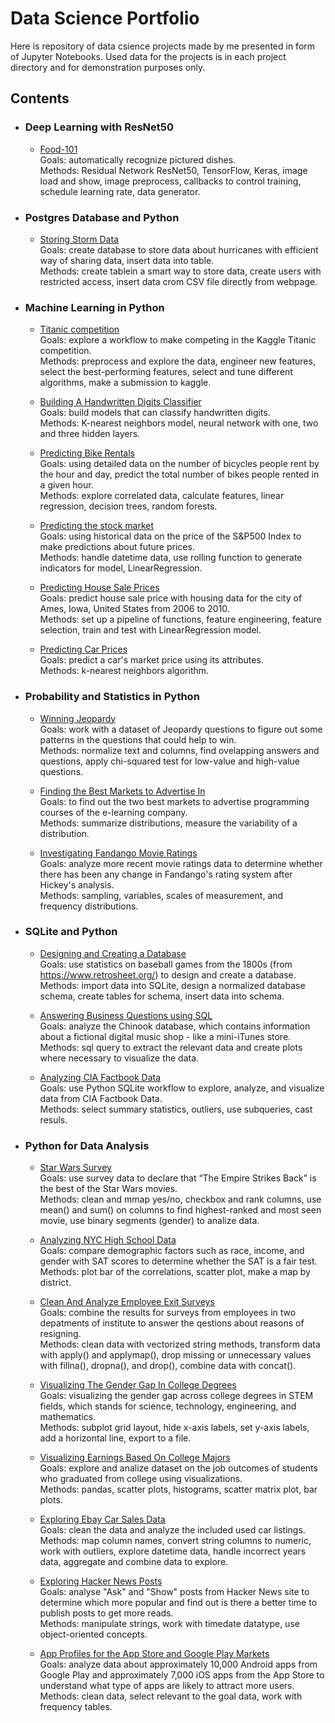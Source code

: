 # Data Science Portfolio

Here is repository of data csience projects made by me presented in form of Jupyter Notebooks. Used data for the projects is in each project directory and for demonstration purposes only.

## Contents

- ### Deep Learning with ResNet50

    - [Food-101](https://nbviewer.jupyter.org/github/liudmylaru/test-projects/blob/master/food/food_101.ipynb)\
    Goals: automatically recognize pictured dishes.\
    Methods: Residual Network ResNet50, TensorFlow, Keras, image load and show, image preprocess, callbacks to control training, schedule learning rate, data generator.

- ### Postgres Database and Python

    - [Storing Storm Data](https://github.com/liudmylaru/data-science-portfolio/blob/master/21_postgres_storm_data/storm_data.ipynb)\
    Goals: create database to store data about hurricanes with efficient way of sharing data, insert data into table.\
    Methods: create tablein a smart way to store data, create users with restricted access, insert data crom CSV file directly from webpage.

- ### Machine Learning in Python

    - [Titanic competition](https://github.com/liudmylaru/data-science-portfolio/blob/master/20_datascience_workflow/titanic_for_kaggle.ipynb)\
    Goals: explore a workflow to make competing in the Kaggle Titanic competition.\
    Methods: preprocess and explore the data, engineer new features, select the best-performing features, select and tune different algorithms, make a submission to kaggle.

    - [Building A Handwritten Digits Classifier](https://github.com/liudmylaru/data-science-portfolio/blob/master/19_handwritten_digits_classifier/digits_classifier.ipynb)\
    Goals: build models that can classify handwritten digits.\
    Methods: K-nearest neighbors model, neural network with one, two and three hidden layers.
    
    - [Predicting Bike Rentals](https://github.com/liudmylaru/data-science-portfolio/blob/master/18_predict_bike_rentals/bike_rentals.ipynb)\
    Goals: using detailed data on the number of bicycles people rent by the hour and day, predict the total number of bikes people rented in a given hour.\
    Methods: explore correlated data, calculate features, linear regression, decision trees, random forests.

    - [ Predicting the stock market](https://github.com/liudmylaru/data-science-portfolio/blob/master/17_predict_stock_market/improved.py)\
    Goals: using historical data on the price of the S&P500 Index to make predictions about future prices.\
    Methods: handle datetime data, use rolling function to generate indicators for model, LinearRegression.

    - [Predicting House Sale Prices](https://github.com/liudmylaru/data-science-portfolio/blob/master/16_predict_house_sale_prices/house_sale_prices.ipynb)\
    Goals: predict house sale price with housing data for the city of Ames, Iowa, United States from 2006 to 2010.\
    Methods: set up a pipeline of functions, feature engineering, feature selection, train and test with LinearRegression model.

    - [Predicting Car Prices](https://github.com/liudmylaru/data-science-portfolio/blob/master/15_predict_car_prices/car_prices.ipynb)\
    Goals: predict a car's market price using its attributes.\
    Methods: k-nearest neighbors algorithm.

- ### Probability and Statistics in Python

    - [Winning Jeopardy](https://github.com/liudmylaru/data-science-portfolio/blob/master/14_winning_jeopardy/winning_jeopardy.ipynb)\
    Goals: work with a dataset of Jeopardy questions to figure out some patterns in the questions that could help to win.\
    Methods: normalize text and columns, find ovelapping answers and questions, apply chi-squared test for low-value and high-value questions.
    
    - [Finding the Best Markets to Advertise In](https://github.com/liudmylaru/data-science-portfolio/blob/master/13_find_best_markets_to_advertise_in/best_markets.ipynb)\
    Goals: to find out the two best markets to advertise programming courses of the e-learning company.\
    Methods: summarize distributions, measure the variability of a distribution.

    - [Investigating Fandango Movie Ratings](https://github.com/liudmylaru/data-science-portfolio/blob/master/12_fandango_movie_ratings/movie_ratings.ipynb)\
    Goals: analyze more recent movie ratings data to determine whether there has been any change in Fandango's rating system after Hickey's analysis.\
    Methods: sampling, variables, scales of measurement, and frequency distributions. 

- ### SQLite and Python

    - [Designing and Creating a Database](https://github.com/liudmylaru/data-science-portfolio/blob/master/11_design_create_batabase/create_db.ipynb)\
    Goals: use statistics on baseball games from the 1800s (from https://www.retrosheet.org/) to design and create a database.\
    Methods: import data into SQLite, design a normalized database schema, create tables for schema, insert data into schema.

    - [Answering Business Questions using SQL](https://github.com/liudmylaru/data-science-portfolio/blob/master/10_%20answer_business_questions_with_sql/%20business_q_a_with_sql.ipynb)\
    Goals: analyze the Chinook database, which contains information about a fictional digital music shop - like a mini-iTunes store.\
    Methods: sql query to extract the relevant data and create plots where necessary to visualize the data.

    - [Analyzing CIA Factbook Data](https://github.com/liudmylaru/data-science-portfolio/blob/master/09_analys_cia_factbook_with_sqlite/cia_factbook_with_sqlite.ipynb)\
    Goals: use Python SQLite workflow to explore, analyze, and visualize data from CIA Factbook Data.\
    Methods: select summary statistics, outliers, use subqueries, cast resuls.

- ### Python for Data Analysis

    - [Star Wars Survey](https://github.com/liudmylaru/data-science-portfolio/blob/master/08_star_wars_survey/star_wars_survey.ipynb)\
    Goals: use survey data to declare that “The Empire Strikes Back” is the best of the Star Wars movies.\
    Methods: clean and mmap yes/no, checkbox and rank columns, use mean() and sum() on columns to find highest-ranked and most seen movie, use binary segments (gender) to analize data.

    - [Analyzing NYC High School Data](https://github.com/liudmylaru/data-science-portfolio/blob/master/07_nyc_high_school_data/nyc_high_schools.ipynb)\
    Goals: compare demographic factors such as race, income, and gender with SAT scores to determine whether the SAT is a fair test.\
    Methods: plot bar of the correlations, scatter plot, make a map by district. 

    - [Clean And Analyze Employee Exit Surveys](https://github.com/liudmylaru/data-science-portfolio/blob/master/06_%20clean_employee_exit_surveys/clean_exit_surveys.ipynb)\
    Goals: combine the results for surveys from employees in two depatments of institute to answer the qestions about reasons of resigning.\
    Methods: clean data with vectorized string methods, transform data with apply() and applymap(), drop missing or unnecessary values with fillna(), dropna(), and drop(), combine data with concat().

    - [Visualizing The Gender Gap In College Degrees](https://github.com/liudmylaru/data-science-portfolio/blob/master/05_visualize_gender_gap_in_degree/gender_gap.ipynb)\
    Goals: visualizing the gender gap across college degrees in STEM fields, which stands for science, technology, engineering, and mathematics.\
    Methods: subplot grid layout, hide x-axis labels, set y-axis labels, add a horizontal line, export to a file.
    
    - [Visualizing Earnings Based On College Majors](https://github.com/liudmylaru/data-science-portfolio/blob/master/04_visualize_salaries_after_college/salaries_after_college.ipynb)\
    Goals: explore and analize dataset on the job outcomes of students who graduated from college using visualizations.\
    Methods: pandas, scatter plots, histograms, scatter matrix plot, bar plots.

    - [Exploring Ebay Car Sales Data](https://github.com/liudmylaru/data-science-portfolio/blob/master/03_clean_data_used_cars/used_cars.ipynb)\
    Goals: clean the data and analyze the included used car listings.\
    Methods: map column names, convert string columns to numeric, work with outliers, explore datetime data, handle incorrect years data, aggregate and combine data to explore.
    
    - [Exploring Hacker News Posts](https://github.com/liudmylaru/data-science-portfolio/blob/master/02_hacker_news/hacker_news.ipynb)\
    Goals: analyse "Ask" and "Show" posts from Hacker News site to determine which more popular and find out is there a better time to publish posts to get more reads.\
    Methods: manipulate strings, work with timedate datatype, use object-oriented concepts.
    
    - [App Profiles for the App Store and Google Play Markets](https://github.com/liudmylaru/data-science-portfolio/blob/master/01_mobile_app_profiles/mob_apps.ipynb)\
    Goals: analyze data about approximately 10,000 Android apps from Google Play and approximately 7,000 iOS apps from the App Store to understand what type of apps are likely to attract more users.\
    Methods: clean data, select relevant to the goal data, work with frequency tables.
